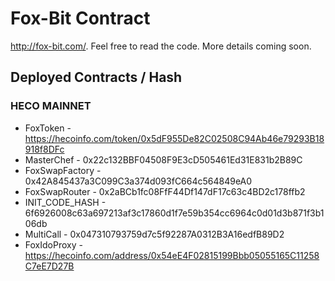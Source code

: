 # Fox-Bit Contract
 
http://fox-bit.com/. Feel free to read the code. More details coming soon.

## Deployed Contracts / Hash

### HECO MAINNET

- FoxToken        -  https://hecoinfo.com/token/0x5dF955De82C02508C94Ab46e79293B18918f8DFc
- MasterChef      -  0x22c132BBF04508F9E3cD505461Ed31E831b2B89C
- FoxSwapFactory  -  0x42A845437a3C099C3a374d093fC664c564849eA0
- FoxSwapRouter   -  0x2aBCb1fc08FfF44Df147dF17c63c4BD2c178ffb2
- INIT_CODE_HASH  -  6f6926008c63a697213af3c17860d1f7e59b354cc6964c0d01d3b871f3b106db
- MultiCall       -  0x047310793759d7c5f92287A0312B3A16edfB89D2
- FoxIdoProxy     -  https://hecoinfo.com/address/0x54eE4F02815199Bbb05055165C11258C7eE7D27B
